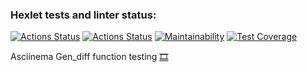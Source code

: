 ### Hexlet tests and linter status:
[![Actions Status](https://github.com/dimaevan/python-project-lvl2/workflows/hexlet-check/badge.svg)](https://github.com/dimaevan/python-project-lvl2/actions)
[![Actions Status](https://github.com/dimaevan/python-project-lvl2/workflows/myCI/badge.svg)](https://github.com/dimaevan/python-project-lvl2/actions)
[![Maintainability](https://api.codeclimate.com/v1/badges/4ca3d03d837ad4314442/maintainability)](https://codeclimate.com/github/dimaevan/python-project-lvl2/maintainability)
[![Test Coverage](https://api.codeclimate.com/v1/badges/4ca3d03d837ad4314442/test_coverage)](https://codeclimate.com/github/dimaevan/python-project-lvl2/test_coverage)

Asciinema  Gen_diff function testing [🎞️](https://asciinema.org/a/AUEykpykLq5MEUxsEwBAu7yAo)